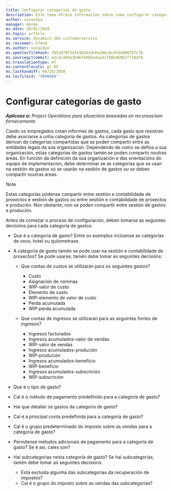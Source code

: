 ```yaml
---
title: Configurar categorías de gasto
description: Este tema ofrece información sobre como configurar categorías de gastos e categorías compartidas para os informes de gastos.
author: suvaidya
manager: Annbe
ms.date: 10/01/2020
ms.topic: article
ms.service: dynamics-365-customerservice
ms.reviewer: kfend
ms.author: suvaidya
ms.openlocfilehash: f051d70f3dfe3b241dc0a206c0cdfda000f87c76
ms.sourcegitcommit: a2c3cd49a3b667b8b5edaa31788b4b9b1f728d78
ms.translationtype: HT
ms.contentlocale: gl-ES
ms.lasthandoff: 09/28/2020
ms.locfileid: "3896684"
---
```

# <a name="set-up-expense-categories"></a>Configurar categorías de gasto

_**Aplícase a:** Project Operations para situacións baseadas en recursos/sen fornecemento_

Cando os empregados crean informes de gastos, cada gasto que rexistran debe asociarse a unha categoría de gastos. As categorías de gastos derivan de categorías compartidas que se poden compartir entre as entidades legais da súa organización. Dependendo de como se defina a súa organización, estas categorías de gastos tamén se poden compartir noutras áreas. En función da definición da súa organización e das orientacións do equipo de implementación, debe determinar se as categorías que se usan na xestión de gastos só se usarán na xestión de gastos ou se deben compartir noutras áreas.

> [!NOTE]
> Estas categorías pódense compartir entre xestión e contabilidade de proxectos e xestión de gastos ou entre xestión e contabilidade de proxectos e produción. Non obstante, non se poden compartir entre xestión de gastos e produción.

Antes de comezar o proceso de configuración, deben tomarse as seguintes decisións para cada categoría de gastos:

- Que é a categoría de gasto? Entre os exemplos inclúense as categorías de voos, hotel ou quilometraxe.
- A categoría de gasto tamén se pode usar na xestión e contabilidade de proxectos? Se pode usarse, tamén debe tomar as seguintes decisións:

    - Que contas de custos se utilizarán para os seguintes gastos?

        - Custo
        - Asignación de nóminas
        - WIP-valor de custo
        - Elemento de custo
        - WIP-elemento de valor de custo
        - Perda acumulada
        - WIP-perda acumulada

    - Que contas de ingresos se utilizarán para as seguintes fontes de ingresos?

        - Ingresos facturados
        - Ingresos acumulados-valor de vendas
        - WIP-valor de vendas
        - Ingresos acumulados-produción
        - WIP-produción
        - Ingresos acumulados-beneficio
        - WIP-beneficio
        - Ingresos acumulados-subscrición
        - WIP-subscrición

- Que é o tipo de gasto?
- Cal é o método de pagamento predefinido para a categoría de gasto?
- Hai que detallar os gastos da categoría de gasto?
- Cal é a principal conta predefinida para a categoría de gasto?
- Cal é o grupo predeterminado do imposto sobre as vendas para a categoría de gasto?
- Permítense métodos adicionais de pagamento para a categoría de gasto? Se é así, cales son?
- Hai subcategorías nesta categoría de gasto? Se hai subcategorías, tamén debe tomar as seguintes decisións:

    - Está excluída algunha das subcategorías da recuperación de impostos?
    - Cal é o grupo do imposto sobre as vendas das subcategorías?
